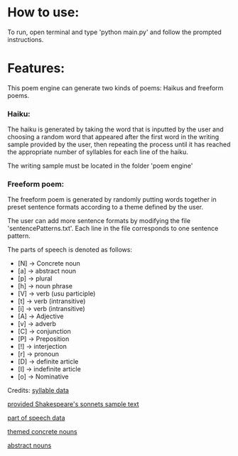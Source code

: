 # How to use:
To run, open terminal and type 'python main.py' and follow the prompted instructions.

# Features:
This poem engine can generate two kinds of poems: Haikus and freeform poems.
### Haiku: 
The haiku is generated by taking the word that is inputted by the user and choosing a random word that appeared after the first word in the writing sample provided by the user, then repeating the process until it has reached the appropriate number of syllables for each line of the haiku.

The writing sample must be located in the folder 'poem engine'

### Freeform poem: 
The freeform poem is generated by randomly putting words together in preset sentence formats according to a theme defined by the user. 

The user can add more sentence formats by modifying the file 'sentencePatterns.txt'. Each line in the file corresponds to one sentence pattern. 

The parts of speech is denoted as follows: 
* [N] -> Concrete noun
* [a] -> abstract noun
* [p] -> plural
* [h]  -> noun phrase
* [V] -> verb (usu participle)
* [t] -> verb (intransitive)
* [i] -> verb (intransitive)
* [A] -> Adjective
* [v] -> adverb
* [C] -> conjunction
* [P] -> Preposition
* [!] -> interjection
* [r] -> pronoun
* [D] -> definite article
* [I] -> indefinite article
* [o] -> Nominative

Credits:
[syllable data](http://www.speech.cs.cmu.edu/cgi-bin/cmudict)

[provided Shakespeare's sonnets sample text](http://www.shakespeares-sonnets.com/all.php)

[part of speech data](http://icon.shef.ac.uk/Moby/mpos.html)

[themed concrete nouns](http://www.writing.com/main/view_item/item_id/1757079-Concrete-Nouns-List)

[abstract nouns](http://examples.yourdictionary.com/examples-of-abstract-nouns.html)

	